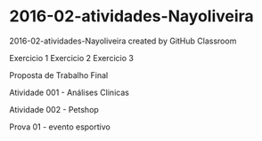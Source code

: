 # 2016-02-atividades-Nayoliveira
2016-02-atividades-Nayoliveira created by GitHub Classroom

Exercicio 1
Exercicio 2
Exercicio 3

Proposta de Trabalho Final

Atividade 001 - Análises Clinicas

Atividade 002 - Petshop

Prova 01 - evento esportivo
